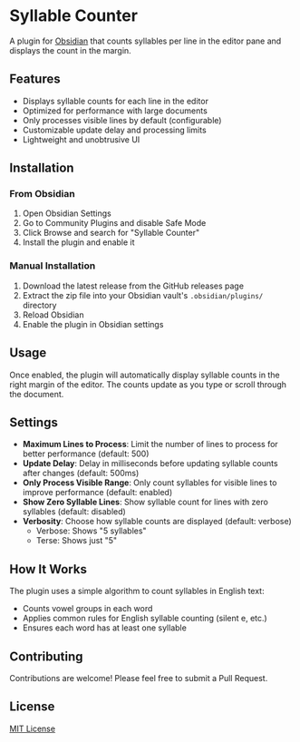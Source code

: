 # Syllable Counter

A plugin for [Obsidian](https://obsidian.md) that counts syllables per line in the editor pane and displays the count in the margin.

## Features

- Displays syllable counts for each line in the editor
- Optimized for performance with large documents
- Only processes visible lines by default (configurable)
- Customizable update delay and processing limits
- Lightweight and unobtrusive UI

## Installation

### From Obsidian

1. Open Obsidian Settings
2. Go to Community Plugins and disable Safe Mode
3. Click Browse and search for "Syllable Counter"
4. Install the plugin and enable it

### Manual Installation

1. Download the latest release from the GitHub releases page
2. Extract the zip file into your Obsidian vault's `.obsidian/plugins/` directory
3. Reload Obsidian
4. Enable the plugin in Obsidian settings

## Usage

Once enabled, the plugin will automatically display syllable counts in the right margin of the editor. The counts update as you type or scroll through the document.

## Settings

- **Maximum Lines to Process**: Limit the number of lines to process for better performance (default: 500)
- **Update Delay**: Delay in milliseconds before updating syllable counts after changes (default: 500ms)
- **Only Process Visible Range**: Only count syllables for visible lines to improve performance (default: enabled)
- **Show Zero Syllable Lines**: Show syllable count for lines with zero syllables (default: disabled)
- **Verbosity**: Choose how syllable counts are displayed (default: verbose)
  - Verbose: Shows "5 syllables"
  - Terse: Shows just "5"

## How It Works

The plugin uses a simple algorithm to count syllables in English text:
- Counts vowel groups in each word
- Applies common rules for English syllable counting (silent e, etc.)
- Ensures each word has at least one syllable

## Contributing

Contributions are welcome! Please feel free to submit a Pull Request.

## License

[MIT License](LICENSE)
